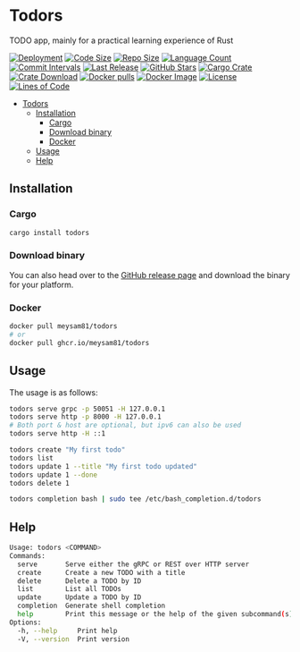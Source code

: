 # Todors

TODO app, mainly for a practical learning experience of Rust

[![Deployment](https://github.com/meysam81/todors/actions/workflows/deploy-fly.yml/badge.svg)](https://todors.fly.dev)
[![Code Size](https://img.shields.io/github/languages/code-size/meysam81/todors)](https://github.com/meysam81/todors)
[![Repo Size](https://img.shields.io/github/repo-size/meysam81/todors)](https://github.com/meysam81/todors)
[![Language Count](https://img.shields.io/github/languages/count/meysam81/todors)](https://github.com/meysam81/todors)
[![Commit Intervals](https://img.shields.io/github/commit-activity/m/meysam81/todors)](https://github.com/meysam81/todors/commits)
[![Last Release](https://img.shields.io/github/release-date/meysam81/todors?label=last%20release)](https://github.com/meysam81/todors/releases)
[![GitHub Stars](https://img.shields.io/github/stars/meysam81/todors?label=GitHub%20stars)](https://github.com/meysam81/todors/stargazers)
[![Cargo Crate](https://img.shields.io/crates/v/todors)](https://crates.io/crates/todors)
[![Crate Download](https://img.shields.io/crates/d/todors?label=crate%20download)](https://crates.io/crates/todors)
[![Docker pulls](https://img.shields.io/docker/pulls/meysam81/todors?label=Docker%20pulls)](https://hub.docker.com/r/meysam81/todors)
[![Docker Image](https://img.shields.io/docker/image-size/meysam81/todors?label=Docker%20image)](https://hub.docker.com/r/meysam81/todors)
[![License](https://img.shields.io/github/license/meysam81/todors)](https://github.com/meysam81/todors)
[![Lines of Code](https://img.shields.io/tokei/lines/github/meysam81/todors?label=lines%20of%20code)](https://github.com/meysam81/todors)

<!-- START doctoc generated TOC please keep comment here to allow auto update -->
<!-- DON'T EDIT THIS SECTION, INSTEAD RE-RUN doctoc TO UPDATE -->

- [Todors](#todors)
  - [Installation](#installation)
    - [Cargo](#cargo)
    - [Download binary](#download-binary)
    - [Docker](#docker)
  - [Usage](#usage)
  - [Help](#help)

<!-- END doctoc generated TOC please keep comment here to allow auto update -->

## Installation

### Cargo

```bash
cargo install todors
```

### Download binary

You can also head over to the
[GitHub release page](https://github.com/meysam81/todors/releases) and download the
binary for your platform.

### Docker
  
```bash
docker pull meysam81/todors
# or
docker pull ghcr.io/meysam81/todors
```

## Usage

The usage is as follows:

```bash
todors serve grpc -p 50051 -H 127.0.0.1
todors serve http -p 8000 -H 127.0.0.1
# Both port & host are optional, but ipv6 can also be used
todors serve http -H ::1

todors create "My first todo"
todors list
todors update 1 --title "My first todo updated"
todors update 1 --done
todors delete 1

todors completion bash | sudo tee /etc/bash_completion.d/todors
```

## Help

```bash
Usage: todors <COMMAND>
Commands:
  serve       Serve either the gRPC or REST over HTTP server
  create      Create a new TODO with a title
  delete      Delete a TODO by ID
  list        List all TODOs
  update      Update a TODO by ID
  completion  Generate shell completion
  help        Print this message or the help of the given subcommand(s)
Options:
  -h, --help     Print help
  -V, --version  Print version
```
